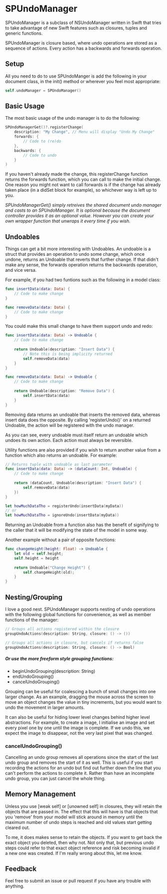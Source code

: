 # SPUndoManager

SPUndoManager is a subclass of NSUndoManager written in Swift that tries to take advantage of new Swift features such as closures, tuples and generic functions.

SPUndoManager is closure based, where undo operations are stored as a sequence of actions. Every action has a backwards and forwards operation.


## Setup

All you need to do to use SPUndoManger is add the following in your document class, in the init() method or wherever you feel most appropriate:

```swift
self.undoManager = SPUndoManager()
```


## Basic Usage

The most basic usage of the undo manager is to do the following:

```swift
SPUndoManagerGet()?.registerChange(
    description: "My Change", // Menu will display "Undo My Change" 
    forwards: {
        // Code to (re)do
    },
    backwards: {
        // Code to undo
    }
)
```

If you haven't already made the change, this registerChange function returns the forwards function, which you can call to make the initial change. One reason you might not want to call forwards is if the change has already taken place (in a didSet block for example), so whichever way is left up to you.

*SPUndoManagerGet() simply retreives the shared document undo manager and casts to an SPUndoManager. It is optional because the document controller provides it as an optional value. However you can create your own wrapper function that unwraps it every time if you wish.*


## Undoables

Things can get a bit more interesting with Undoables. An undoable is a struct that provides an operation to undo some change, which once undone, returns an Undoable that reverts that further change. If that didn't make any sense, the forwards operation returns the backwards operation, and vice versa.

For example, if you had two funtions such as the following in a model class: 

```swift
func insertData(data: Data) {
    // Code to make change
}

func removeData(data: Data) {
    // Code to make change
}
```

You could make this small change to have them support undo and redo:

```swift
func insertData(data: Data) -> Undoable {
    // Code to make change
    
    return Undoable(description: "Insert Data") {
        // Note this is being implicity returned
        self.removeData(data)
    }
}

func removeData(data: Data) -> Undoable {
    // Code to make change
    
    return Undoable(description: "Remove Data") {
        self.insertData(data)
    }
}
```

Removing data returns an undoable that inserts the removed data, whereas insert data does the opposite. By calling 'registerUndo()' on a returned Undoable, the action will be registered with the undo manager.

As you can see, every undoable must itself return an undoable which undoes its own action. Each action must always be reversible.

Utility functions are also provided if you wish to return another value from a function which also returns an undoable. For example:

```swift
// Returns tuple with undoable as last parameter
func insertData(data: Data) -> (dataCount: Int, Undoable) {
    // Code to make change
    
    return (dataCount, Undoable(description: "Insert Data") {
        self.removeData(data)
    })
}

let howMuchDataTho = registerUndo(insertData(myData))
// or
let howMuchDataTho = ignoreUndo(insertData(myData))
```

Returning an Undoable from a function also has the benefit of signifying to the caller that it will be modifying the state of the model in some way. 

Another example without a pair of opposite functions:

```swift
func changeHeight(height: Float) -> Undoable {
    let old = self.height;
    self.height = height
    
    return Undoable("Change Height") {
        self.changeHeight(old);
    }
}
```

## Nesting/Grouping

I love a good nest. SPUndoManager supports nesting of undo operations with the following global functions for convenience, as well as member functions of the manager: 

```swift
// Groups all actions registered within the closure
groupUndoActions(description: String, closure: () -> ())
```

```swift
// Groups all actions in closure, but cancels if returns false
groupUndoActions(description: String, closure: () -> Bool)
```



##### Or use the more freeform style grouping functions:
* beginUndoGrouping(description: String)
* endUndoGrouping()
* cancelUndoGrouping()


Grouping can be useful for coalescing a bunch of small changes into one larger change. As an example, dragging the mouse across the screen to move an object changes the value in tiny increments, but you would want to undo the movement in larger amounts.

It can also be useful for hiding lower level changes behind higher level abstractions. For example, to create a image, I initialise an image and set every pixel one by one until the image is complete. If we undo this, we expect the image to disappear, not the very last pixel that was changed.


### cancelUndoGrouping()

Cancelling an undo group removes all operations since the start of the last undo group and removes the start of it as well. This is useful if you start recording the actions for an undo but find out further down the line that you can't perform the actions to complete it. Rather than have an incomplete undo group, you can just cancel the whole thing.


## Memory Management

Unless you use [weak self] or [unowned self] in closures, they will retain the objects that are passed in. The effect that this will have is that objects that you 'remove' from your model will stick around in memory until the maximum number of undo steps is reached and old values start getting cleared out.

To me, it does makes sense to retain the objects. If you want to get back the exact object you deleted, then why not. Not only that, but previous undo steps could refer to that exact object reference and risk becoming invalid if a new one was created. If I'm really wrong about this, let me know. 


## Feedback

Feel free to submit an issue or pull request if you have any trouble with anything.
